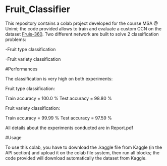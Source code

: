# Fruit_Classifier
This repository contains a colab project developed for the course MSA @ Unimi; the code provided allows to train and evaluate a custom CCN on the dataset [Fruis-360](https://www.kaggle.com/moltean/fruits).
Two different network are built to solve 2 classification problems:

-Fruit type classification

-Fruit variety classification

#Performances

The classification is very high on both experiments:

Fruit type classification: 

Train accuracy = 100.0 %
Test accuracy = 98.80 %

Fruit variety classification:

Train accuracy = 99.99 %
Test accuracy = 97.59 %

All details about the experiments conducted are in Report.pdf

#Usage

To use this colab, you have to download the .kaggle file from Kaggle (in the API section) and upload it on the colab file system, then run all blocks; the code provided will download automatically the dataset from Kaggle.
